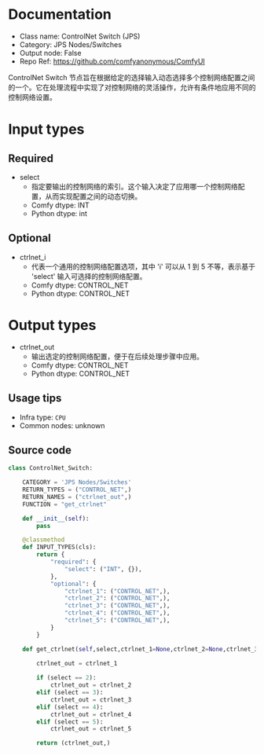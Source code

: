
# Documentation
- Class name: ControlNet Switch (JPS)
- Category: JPS Nodes/Switches
- Output node: False
- Repo Ref: https://github.com/comfyanonymous/ComfyUI

ControlNet Switch 节点旨在根据给定的选择输入动态选择多个控制网络配置之间的一个。它在处理流程中实现了对控制网络的灵活操作，允许有条件地应用不同的控制网络设置。

# Input types
## Required
- select
    - 指定要输出的控制网络的索引。这个输入决定了应用哪一个控制网络配置，从而实现配置之间的动态切换。
    - Comfy dtype: INT
    - Python dtype: int
## Optional
- ctrlnet_i
    - 代表一个通用的控制网络配置选项，其中 'i' 可以从 1 到 5 不等，表示基于 'select' 输入可选择的控制网络配置。
    - Comfy dtype: CONTROL_NET
    - Python dtype: CONTROL_NET

# Output types
- ctrlnet_out
    - 输出选定的控制网络配置，便于在后续处理步骤中应用。
    - Comfy dtype: CONTROL_NET
    - Python dtype: CONTROL_NET


## Usage tips
- Infra type: `CPU`
- Common nodes: unknown


## Source code
```python
class ControlNet_Switch:

    CATEGORY = 'JPS Nodes/Switches'
    RETURN_TYPES = ("CONTROL_NET",)
    RETURN_NAMES = ("ctrlnet_out",)
    FUNCTION = "get_ctrlnet"

    def __init__(self):
        pass

    @classmethod
    def INPUT_TYPES(cls):
        return {
            "required": {
                "select": ("INT", {}),
            },
            "optional": {
                "ctrlnet_1": ("CONTROL_NET",),
                "ctrlnet_2": ("CONTROL_NET",),
                "ctrlnet_3": ("CONTROL_NET",),
                "ctrlnet_4": ("CONTROL_NET",),
                "ctrlnet_5": ("CONTROL_NET",),
            }
        }

    def get_ctrlnet(self,select,ctrlnet_1=None,ctrlnet_2=None,ctrlnet_3=None,ctrlnet_4=None,ctrlnet_5=None,):
        
        ctrlnet_out = ctrlnet_1

        if (select == 2):
            ctrlnet_out = ctrlnet_2
        elif (select == 3):
            ctrlnet_out = ctrlnet_3
        elif (select == 4):
            ctrlnet_out = ctrlnet_4
        elif (select == 5):
            ctrlnet_out = ctrlnet_5

        return (ctrlnet_out,)

```
